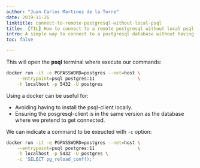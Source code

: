 ```yaml
---
author: "Juan Carlos Martinez de la Torre"
date: 2019-11-26
linktitle: connect-to-remote-postgresql-without-local-psql
title:  [TIL] How to connect to a remote postgresql without local psql
intro: A simple way to connect to a postgresql database without having to use local psql client.
toc: false

---
```



This will open the **psql** terminal where execute our commands:

```bash
docker run -it -e PGPASSWORD=postgres --net=host \
    --entrypoint=psql postgres:11                \
    -h localhost -p 5432 -U postgres
```

Using a docker can be useful for:

- Avoiding having to install the psql-client locally.
- Ensuring the posgresql-client is in the same version as the database where we pretend to get connected.

We can indicate a command to be exeucted with `-c` option:


```bash
docker run -it -e PGPASSWORD=postgres --net=host \
    --entrypoint=psql postgres:11                \
    -h localhost -p 5432 -U postgres \
    -c 'SELECT pg_reload_conf();'
```
